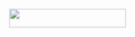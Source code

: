 <p align="center"><a href="https://dashboard.heroku.com/new?template=https://github.com/borusara/Register"> <img 
src="https://img.shields.io/badge/Deploy%20To%20Heroku-red?style=flat&logo=heroku" width="210" height="34.45" /></a></p>

